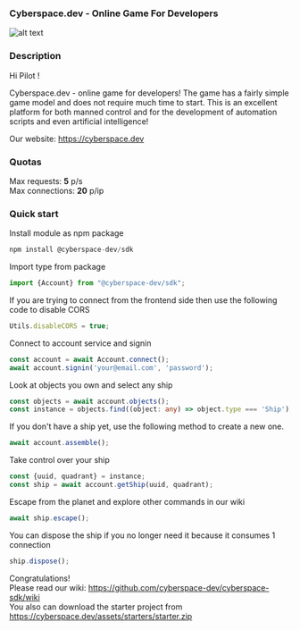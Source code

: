 ### **Cyberspace.dev - Online Game For Developers**

![alt text](https://cyberspace.dev/assets/img/pages/master/social.png)

### **Description**

Hi Pilot !

Cyberspace.dev - online game for developers! The game has a fairly simple game model and does not require much time to start. This is an excellent platform for both manned control and for the development of automation scripts and even artificial intelligence!

Our website: https://cyberspace.dev

### **Quotas**

Max requests: <b>5</b> p/s <br/>
Max connections: <b>20</b> p/ip

### **Quick start**

Install module as npm package

```typescript
npm install @cyberspace-dev/sdk
```

Import type from package

```typescript
import {Account} from "@cyberspace-dev/sdk";
```

If you are trying to connect from the frontend side then use the following code to disable CORS

```typescript
Utils.disableCORS = true;
```

Connect to account service and signin

```typescript
const account = await Account.connect();
await account.signin('your@email.com', 'password');
```

Look at objects you own and select any ship

```typescript
const objects = await account.objects();
const instance = objects.find((object: any) => object.type === 'Ship');
```

If you don't have a ship yet, use the following method to create a new one.

```typescript
await account.assemble();
```

Take control over your ship

```typescript
const {uuid, quadrant} = instance;
const ship = await account.getShip(uuid, quadrant);
```

Escape from the planet and explore other commands in our wiki

```typescript
await ship.escape();
```

You can dispose the ship if you no longer need it because it consumes 1 connection

```typescript
ship.dispose();
```

Congratulations!<br /> Please read our wiki: https://github.com/cyberspace-dev/cyberspace-sdk/wiki<br />
You also can download the starter project from https://cyberspace.dev/assets/starters/starter.zip
